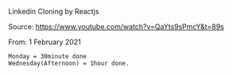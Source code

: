 Linkedin Cloning by Reactjs

Source: https://www.youtube.com/watch?v=QaYts9sPmcY&t=89s

From: 1 February 2021


    Monday = 30minute done 
    Wednesday(Afternoon) = 1hour done.